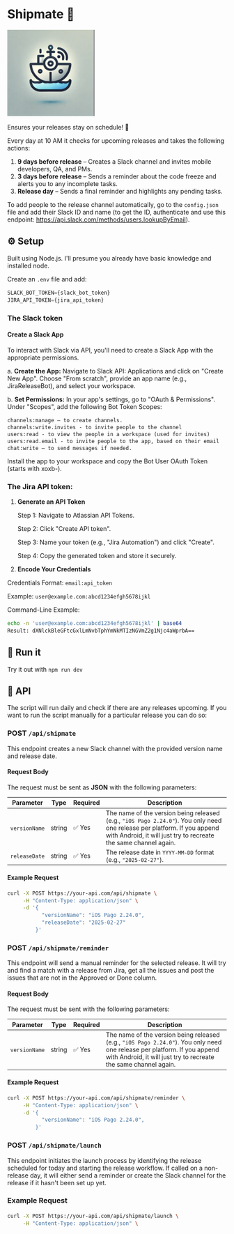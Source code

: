# Shipmate 🚢
<img src="shipmate.png" alt="Shipmate" width="200">

Ensures your releases stay on schedule! 🚢

Every day at 10 AM it checks for upcoming releases and takes the following actions:
1. **9 days before release** – Creates a Slack channel and invites mobile developers, QA, and PMs.
2. **3 days before release** – Sends a reminder about the code freeze and alerts you to any incomplete tasks.
3. **Release day** – Sends a final reminder and highlights any pending tasks.

To add people to the release channel automatically, go to the `config.json` file and add their Slack ID and name (to get the ID, authenticate and use this endpoint: https://api.slack.com/methods/users.lookupByEmail). 
## ⚙️ Setup
Built using Node.js. I'll presume you already have basic knowledge and installed node.

Create an `.env` file and add:
```javascript
SLACK_BOT_TOKEN={slack_bot_token}
JIRA_API_TOKEN={jira_api_token}
```

### The Slack token
#### Create a Slack App  

To interact with Slack via API, you'll need to create a Slack App with the appropriate permissions.

a. <b>Create the App:</b>
Navigate to Slack API: Applications and click on "Create New App".
Choose "From scratch", provide an app name (e.g., JiraReleaseBot), and select your workspace.

b. <b>Set Permissions:</b>
In your app's settings, go to "OAuth & Permissions".
Under "Scopes", add the following Bot Token Scopes:
```
channels:manage – to create channels.
channels:write.invites - to invite people to the channel
users:read - to view the people in a workspace (used for invites)
users:read.email - to invite people to the app, based on their email
chat:write – to send messages if needed.
```
Install the app to your workspace and copy the Bot User OAuth Token (starts with xoxb-).

### The Jira API token:
1. <b>Generate an API Token</b>
   
   Step 1: Navigate to Atlassian API Tokens. 
   
   Step 2: Click "Create API token". 
    
   Step 3: Name your token (e.g., "Jira Automation") and click "Create". 
    
    Step 4: Copy the generated token and store it securely.
2. <b>Encode Your Credentials</b>

Credentials Format: `email:api_token`

Example: `user@example.com:abcd1234efgh5678ijkl`

Command-Line Example:
```bash
echo -n 'user@example.com:abcd1234efgh5678ijkl' | base64
Result: dXNlckBleGFtcGxlLmNvbTphYmNkMTIzNGVmZ2g1Njc4aWprbA==
```

## 🚀 Run it
Try it out with `npm run dev`

## 📡 API
The script will run daily and check if there are any releases upcoming.
If you want to run the script manually for a particular release you can do so:
### **POST** `/api/shipmate`

This endpoint creates a new Slack channel with the provided version name and release date.

#### **Request Body**
The request must be sent as **JSON** with the following parameters:

| Parameter     | Type   | Required | Description                                                                                                                                                                                  |
|--------------|--------|----------|----------------------------------------------------------------------------------------------------------------------------------------------------------------------------------------------|
| `versionName` | string | ✅ Yes    | The name of the version being released (e.g., `"iOS Pago 2.24.0"`). You only need one release per platform. If you append with Android, it will just try to recreate the same channel again. |
| `releaseDate` | string | ✅ Yes    | The release date in `YYYY-MM-DD` format (e.g., `"2025-02-27"`).                                                                                                                              |

#### **Example Request**
```bash
curl -X POST https://your-api.com/api/shipmate \
     -H "Content-Type: application/json" \
     -d '{
           "versionName": "iOS Pago 2.24.0",
           "releaseDate": "2025-02-27"
         }'
```

### **POST** `/api/shipmate/reminder`

This endpoint will send a manual reminder for the selected release. It will try and find a match with a release from Jira, get all the issues and post the issues that are not in the Approved or Done column.

#### **Request Body**
The request must be sent with the following parameters:

| Parameter     | Type   | Required | Description                         |
|--------------|--------|----------|-------------------------------------|
| `versionName` | string | ✅ Yes    | The name of the version being released (e.g., `"iOS Pago 2.24.0"`). You only need one release per platform. If you append with Android, it will just try to recreate the same channel again. |

#### **Example Request**
```bash
curl -X POST https://your-api.com/api/shipmate/reminder \
     -H "Content-Type: application/json" \
     -d '{
           "versionName": "iOS Pago 2.24.0",
         }'
```

### **POST** `/api/shipmate/launch`

This endpoint initiates the launch process by identifying the release scheduled for today and starting the release workflow. If called on a non-release day, it will either send a reminder or create the Slack channel for the release if it hasn't been set up yet.
### **Example Request**
```bash
curl -X POST https://your-api.com/api/shipmate/launch \
     -H "Content-Type: application/json" \
```
